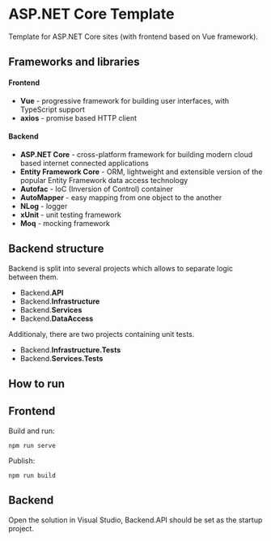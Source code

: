 # ASP.NET Core Template
Template for ASP.NET Core sites (with frontend based on Vue framework).

## Frameworks and libraries
#### Frontend
 - **Vue** - progressive framework for building user interfaces, with TypeScript support
 - **axios** - promise based HTTP client

#### Backend
 - **ASP.NET Core** - cross-platform framework for building modern cloud based internet connected applications
 - **Entity Framework Core** - ORM, lightweight and extensible version of the popular Entity Framework data access technology
 - **Autofac** - IoC (Inversion of Control) container
 - **AutoMapper** - easy mapping from one object to the another
 - **NLog** - logger
 - **xUnit** - unit testing framework
 - **Moq** - mocking framework

## Backend structure
Backend is split into several projects which allows to separate logic between them.
 - Backend.**API**
 - Backend.**Infrastructure**
 - Backend.**Services**
 - Backend.**DataAccess**

Additionaly, there are two projects containing unit tests.
 - Backend.**Infrastructure.Tests**
 - Backend.**Services.Tests**

## How to run
## Frontend
Build and run:
```npm
npm run serve
```
Publish:
```
npm run build
```

## Backend
Open the solution in Visual Studio, Backend.API should be set as the startup project.